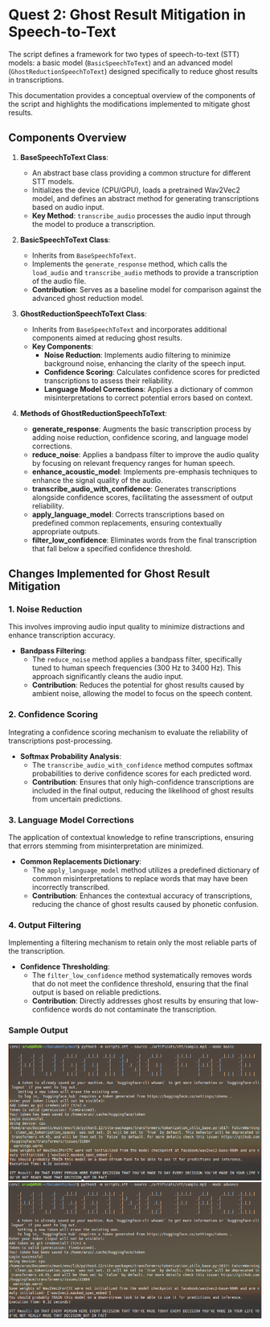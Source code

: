 # Quest 2: Ghost Result Mitigation in Speech-to-Text

The script defines a framework for two types of speech-to-text (STT) models: a basic model (`BasicSpeechToText`) and an advanced model (`GhostReductionSpeechToText`) designed specifically to reduce ghost results in transcriptions.

This documentation provides a conceptual overview of the components of the script and highlights the modifications implemented to mitigate ghost results.

## Components Overview

1. **BaseSpeechToText Class**:
   - An abstract base class providing a common structure for different STT models.
   - Initializes the device (CPU/GPU), loads a pretrained Wav2Vec2 model, and defines an abstract method for generating transcriptions based on audio input.
   - **Key Method**: `transcribe_audio` processes the audio input through the model to produce a transcription.

2. **BasicSpeechToText Class**:
   - Inherits from `BaseSpeechToText`.
   - Implements the `generate_response` method, which calls the `load_audio` and `transcribe_audio` methods to provide a transcription of the audio file.
   - **Contribution**: Serves as a baseline model for comparison against the advanced ghost reduction model.

3. **GhostReductionSpeechToText Class**:
   - Inherits from `BaseSpeechToText` and incorporates additional components aimed at reducing ghost results.
   - **Key Components**:
     - **Noise Reduction**: Implements audio filtering to minimize background noise, enhancing the clarity of the speech input.
     - **Confidence Scoring**: Calculates confidence scores for predicted transcriptions to assess their reliability.
     - **Language Model Corrections**: Applies a dictionary of common misinterpretations to correct potential errors based on context.

4. **Methods of GhostReductionSpeechToText**:
   - **generate_response**: Augments the basic transcription process by adding noise reduction, confidence scoring, and language model corrections.
   - **reduce_noise**: Applies a bandpass filter to improve the audio quality by focusing on relevant frequency ranges for human speech.
   - **enhance_acoustic_model**: Implements pre-emphasis techniques to enhance the signal quality of the audio.
   - **transcribe_audio_with_confidence**: Generates transcriptions alongside confidence scores, facilitating the assessment of output reliability.
   - **apply_language_model**: Corrects transcriptions based on predefined common replacements, ensuring contextually appropriate outputs.
   - **filter_low_confidence**: Eliminates words from the final transcription that fall below a specified confidence threshold.

## Changes Implemented for Ghost Result Mitigation

### 1. Noise Reduction
This involves improving audio input quality to minimize distractions and enhance transcription accuracy.

- **Bandpass Filtering**:
   - The `reduce_noise` method applies a bandpass filter, specifically tuned to human speech frequencies (300 Hz to 3400 Hz). This approach significantly cleans the audio input.
   - **Contribution**: Reduces the potential for ghost results caused by ambient noise, allowing the model to focus on the speech content.

### 2. Confidence Scoring
Integrating a confidence scoring mechanism to evaluate the reliability of transcriptions post-processing.

- **Softmax Probability Analysis**:
   - The `transcribe_audio_with_confidence` method computes softmax probabilities to derive confidence scores for each predicted word.
   - **Contribution**: Ensures that only high-confidence transcriptions are included in the final output, reducing the likelihood of ghost results from uncertain predictions.

### 3. Language Model Corrections
The application of contextual knowledge to refine transcriptions, ensuring that errors stemming from misinterpretation are minimized.

- **Common Replacements Dictionary**:
   - The `apply_language_model` method utilizes a predefined dictionary of common misinterpretations to replace words that may have been incorrectly transcribed.
   - **Contribution**: Enhances the contextual accuracy of transcriptions, reducing the chance of ghost results caused by phonetic confusion.

### 4. Output Filtering
Implementing a filtering mechanism to retain only the most reliable parts of the transcription.

- **Confidence Thresholding**:
   - The `filter_low_confidence` method systematically removes words that do not meet the confidence threshold, ensuring that the final output is based on reliable predictions.
   - **Contribution**: Directly addresses ghost results by ensuring that low-confidence words do not contaminate the transcription.


### Sample Output

![](./../artificats/stt/1.png)
![](./../artificats/stt/2.png)
